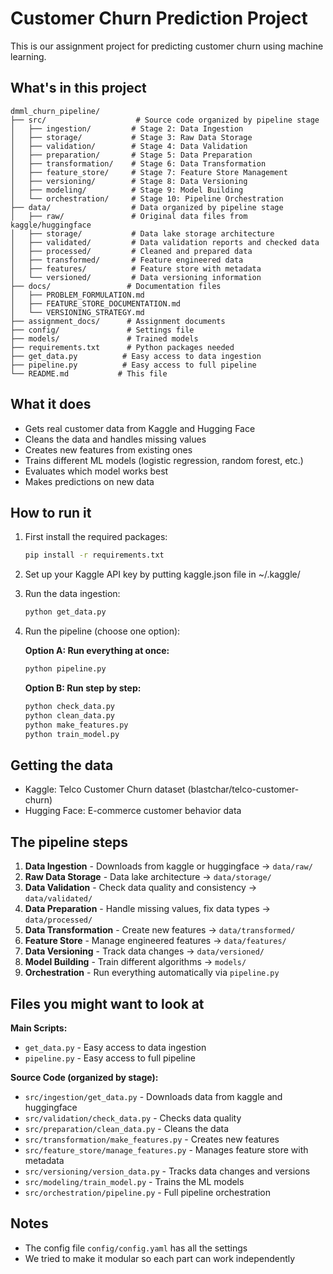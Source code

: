 # Customer Churn Prediction Project

This is our assignment project for predicting customer churn using machine learning.

## What's in this project

```
dmml_churn_pipeline/
├── src/                    # Source code organized by pipeline stage
│   ├── ingestion/         # Stage 2: Data Ingestion
│   ├── storage/           # Stage 3: Raw Data Storage
│   ├── validation/        # Stage 4: Data Validation
│   ├── preparation/       # Stage 5: Data Preparation
│   ├── transformation/    # Stage 6: Data Transformation
│   ├── feature_store/     # Stage 7: Feature Store Management
│   ├── versioning/        # Stage 8: Data Versioning
│   ├── modeling/          # Stage 9: Model Building
│   └── orchestration/     # Stage 10: Pipeline Orchestration
├── data/                  # Data organized by pipeline stage
│   ├── raw/               # Original data files from kaggle/huggingface
│   ├── storage/           # Data lake storage architecture
│   ├── validated/         # Data validation reports and checked data
│   ├── processed/         # Cleaned and prepared data
│   ├── transformed/       # Feature engineered data
│   ├── features/          # Feature store with metadata
│   └── versioned/         # Data versioning information
├── docs/                 # Documentation files
│   ├── PROBLEM_FORMULATION.md
│   ├── FEATURE_STORE_DOCUMENTATION.md
│   └── VERSIONING_STRATEGY.md
├── assignment_docs/      # Assignment documents
├── config/               # Settings file
├── models/               # Trained models
├── requirements.txt      # Python packages needed
├── get_data.py          # Easy access to data ingestion
├── pipeline.py          # Easy access to full pipeline
└── README.md           # This file
```

## What it does

- Gets real customer data from Kaggle and Hugging Face
- Cleans the data and handles missing values
- Creates new features from existing ones
- Trains different ML models (logistic regression, random forest, etc.)
- Evaluates which model works best
- Makes predictions on new data

## How to run it

1. First install the required packages:
   ```bash
   pip install -r requirements.txt
   ```

2. Set up your Kaggle API key by putting kaggle.json file in ~/.kaggle/

3. Run the data ingestion:
   ```bash
   python get_data.py
   ```

4. Run the pipeline (choose one option):

   **Option A: Run everything at once:**
   ```bash
   python pipeline.py
   ```

   **Option B: Run step by step:**
   ```bash
   python check_data.py
   python clean_data.py
   python make_features.py
   python train_model.py
   ```

## Getting the data

- Kaggle: Telco Customer Churn dataset (blastchar/telco-customer-churn)
- Hugging Face: E-commerce customer behavior data

## The pipeline steps

1. **Data Ingestion** - Downloads from kaggle or huggingface → `data/raw/`
2. **Raw Data Storage** - Data lake architecture → `data/storage/`
3. **Data Validation** - Check data quality and consistency → `data/validated/`
4. **Data Preparation** - Handle missing values, fix data types → `data/processed/`
5. **Data Transformation** - Create new features → `data/transformed/`
6. **Feature Store** - Manage engineered features → `data/features/`
7. **Data Versioning** - Track data changes → `data/versioned/`
8. **Model Building** - Train different algorithms → `models/`
9. **Orchestration** - Run everything automatically via `pipeline.py`

## Files you might want to look at

**Main Scripts:**
- `get_data.py` - Easy access to data ingestion
- `pipeline.py` - Easy access to full pipeline

**Source Code (organized by stage):**
- `src/ingestion/get_data.py` - Downloads data from kaggle and huggingface
- `src/validation/check_data.py` - Checks data quality
- `src/preparation/clean_data.py` - Cleans the data
- `src/transformation/make_features.py` - Creates new features
- `src/feature_store/manage_features.py` - Manages feature store with metadata
- `src/versioning/version_data.py` - Tracks data changes and versions
- `src/modeling/train_model.py` - Trains the ML models
- `src/orchestration/pipeline.py` - Full pipeline orchestration

## Notes

- The config file `config/config.yaml` has all the settings
- We tried to make it modular so each part can work independently
